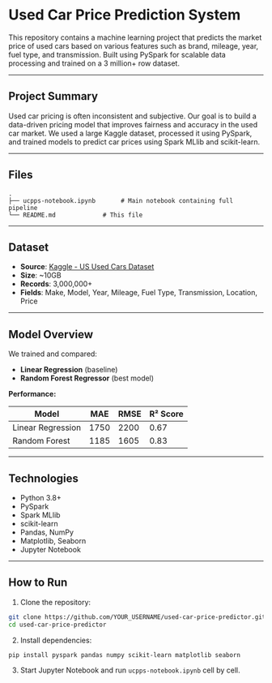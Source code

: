 # Used Car Price Prediction System

This repository contains a machine learning project that predicts the market price of used cars based on various features such as brand, mileage, year, fuel type, and transmission. Built using PySpark for scalable data processing and trained on a 3 million+ row dataset.

---

## Project Summary

Used car pricing is often inconsistent and subjective. Our goal is to build a data-driven pricing model that improves fairness and accuracy in the used car market. We used a large Kaggle dataset, processed it using PySpark, and trained models to predict car prices using Spark MLlib and scikit-learn.

---

## Files

```
.
├── ucpps-notebook.ipynb       # Main notebook containing full pipeline
└── README.md             # This file
```

---

## Dataset

- **Source**: [Kaggle - US Used Cars Dataset](https://www.kaggle.com/datasets/ananaymital/us-used-cars-dataset)
- **Size**: ~10GB
- **Records**: 3,000,000+
- **Fields**: Make, Model, Year, Mileage, Fuel Type, Transmission, Location, Price

---

## Model Overview

We trained and compared:

- **Linear Regression** (baseline)
- **Random Forest Regressor** (best model)

**Performance:**

| Model              | MAE   | RMSE  | R² Score |
|-------------------|-------|-------|----------|
| Linear Regression | 1750  | 2200  | 0.67     |
| Random Forest     | 1185  | 1605  | 0.83     |

---

## Technologies

- Python 3.8+
- PySpark
- Spark MLlib
- scikit-learn
- Pandas, NumPy
- Matplotlib, Seaborn
- Jupyter Notebook

---

## How to Run

1. Clone the repository:
```bash
git clone https://github.com/YOUR_USERNAME/used-car-price-predictor.git
cd used-car-price-predictor
```

2. Install dependencies:
```bash
pip install pyspark pandas numpy scikit-learn matplotlib seaborn
```

3. Start Jupyter Notebook and run `ucpps-notebook.ipynb` cell by cell.


